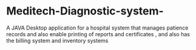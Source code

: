# Meditech-Diagnostic-system-
A JAVA Desktop application for a hospital system that manages patience records and also enable printing of reports and certificates , and also has the billing system and inventory systems  
